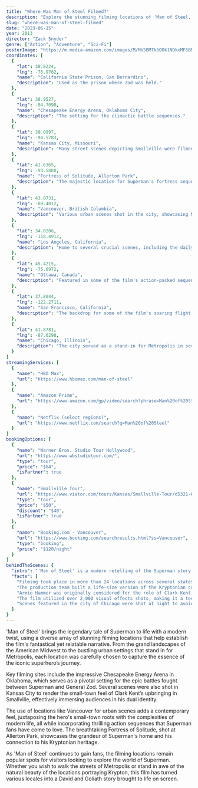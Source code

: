 ```yaml
---
title: "Where Was Man of Steel Filmed?"
description: "Explore the stunning filming locations of 'Man of Steel,' showcasing iconic sites that brought the world of Superman to life."
slug: "where-was-man-of-steel-filmed"
date: "2023-06-15"
year: 2013
director: "Zack Snyder"
genre: ["Action", "Adventure", "Sci-Fi"]
posterImage: "https://m.media-amazon.com/images/M/MV5BMTk5ODk1NDkxMF5BMl5BanBnXkFtZTcwNTA5OTY0OQ@@._V1_SX300.jpg"
coordinates: [
  { 
    "lat": 38.8224, 
    "lng": -76.9762, 
    "name": "California State Prison, San Bernardino", 
    "description": "Used as the prison where Zod was held."
  },
  { 
    "lat": 38.9527, 
    "lng": -94.7090, 
    "name": "Chesapeake Energy Arena, Oklahoma City", 
    "description": "The setting for the climactic battle sequences."
  },
  { 
    "lat": 39.0997, 
    "lng": -94.5783, 
    "name": "Kansas City, Missouri", 
    "description": "Many street scenes depicting Smallville were filmed here."
  },
  { 
    "lat": 41.6365, 
    "lng": -93.5880, 
    "name": "Fortress of Solitude, Allerton Park", 
    "description": "The majestic location for Superman's fortress sequences."
  },
  { 
    "lat": 43.0731, 
    "lng": -89.4012, 
    "name": "Vancouver, British Columbia", 
    "description": "Various urban scenes shot in the city, showcasing Metropolis."
  },
  { 
    "lat": 34.0206, 
    "lng": -118.4912, 
    "name": "Los Angeles, California", 
    "description": "Home to several crucial scenes, including the daily life of Clark Kent."
  },
  { 
    "lat": 45.4215, 
    "lng": -75.6972, 
    "name": "Ottawa, Canada", 
    "description": "Featured in some of the film's action-packed sequences."
  },
  { 
    "lat": 37.8044, 
    "lng": -122.2711, 
    "name": "San Francisco, California", 
    "description": "The backdrop for some of the film's soaring flight scenes."
  },
  { 
    "lat": 41.8781, 
    "lng": -87.6298, 
    "name": "Chicago, Illinois", 
    "description": "The city served as a stand-in for Metropolis in several sequences."
  }
]
streamingServices: [
  {
    "name": "HBO Max",
    "url": "https://www.hbomax.com/man-of-steel"
  },
  {
    "name": "Amazon Prime",
    "url": "https://www.amazon.com/gp/video/search?phrase=Man%20of%20Steel"
  },
  {
    "name": "Netflix (select regions)",
    "url": "https://www.netflix.com/search?q=Man%20of%20Steel"
  }
]
bookingOptions: [
  {
    "name": "Warner Bros. Studio Tour Hollywood",
    "url": "https://www.wbstudiotour.com/",
    "type": "tour",
    "price": "$64",
    "isPartner": true
  },
  {
    "name": "Smallville Tour",
    "url": "https://www.viator.com/tours/Kansas/Smallville-Tour/d5321-6245P1",
    "type": "tour",
    "price": "$50",
    "discount": "$40",
    "isPartner": true
  },
  {
    "name": "Booking.com - Vancouver",
    "url": "https://www.booking.com/searchresults.html?ss=Vancouver",
    "type": "booking",
    "price": "$120/night"
  }
]
behindTheScenes: {
  "intro": "'Man of Steel' is a modern retelling of the Superman story, with filming locations that span across North America, blending urban environments with breathtaking natural landscapes.",
  "facts": [
    "Filming took place in more than 24 locations across several states and countries, including Canada and the United States.",
    "The production team built a life-size version of the Kryptonian craft for the film's exciting flight scenes.",
    "Armie Hammer was originally considered for the role of Clark Kent before Henry Cavill was cast.",
    "The film utilized over 2,000 visual effects shots, making it a technical marvel of its time.",
    "Scenes featured in the city of Chicago were shot at night to avoid disrupting the city's traffic flow."
  ]
}
---
```


<ManOfSteelGuide />

'Man of Steel' brings the legendary tale of Superman to life with a modern twist, using a diverse array of stunning filming locations that help establish the film's fantastical yet relatable narrative. From the grand landscapes of the American Midwest to the bustling urban settings that stand in for Metropolis, each location was carefully chosen to capture the essence of the iconic superhero’s journey.

Key filming sites include the impressive Chesapeake Energy Arena in Oklahoma, which serves as a pivotal setting for the epic battles fought between Superman and General Zod. Several scenes were also shot in Kansas City to render the small-town feel of Clark Kent’s upbringing in Smallville, effectively immersing audiences in his dual identity.

The use of locations like Vancouver for urban scenes adds a contemporary feel, juxtaposing the hero's small-town roots with the complexities of modern life, all while incorporating thrilling action sequences that Superman fans have come to love. The breathtaking Fortress of Solitude, shot at Allerton Park, showcases the grandeur of Superman's home and his connection to his Kryptonian heritage.

As 'Man of Steel' continues to gain fans, the filming locations remain popular spots for visitors looking to explore the world of Superman. Whether you wish to walk the streets of Metropolis or stand in awe of the natural beauty of the locations portraying Krypton, this film has turned various locales into a David and Goliath story brought to life on screen.